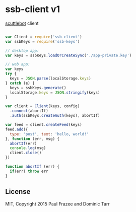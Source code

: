 # ssb-client v1

[scuttlebot](https://github.com/ssbc/scuttlebot) client

```js

var Client = require('ssb-client')
var ssbKeys = require('ssb-keys')

// desktop app:
var keys = ssbKeys.loadOrCreateSync('./app-private.key')

// web app:
var keys
try {
  keys = JSON.parse(localStorage.keys)
} catch (e) {
  keys = ssbKeys.generate()
  localStorage.keys = JSON.stringify(keys)
}

var client = Client(keys, config)
  .connect(abortIf)
  .auth(ssbKeys.createAuth(keys), abortIf)

var feed = client.createFeed(keys)
feed.add({
  type: 'post', text: 'hello, world!'
}, function (err, msg) {
  abortIf(err)
  console.log(msg)
  client.close()
})

function abortIf (err) {
  if(err) throw err
}

```

## License

MIT, Copyright 2015 Paul Frazee and Dominic Tarr
